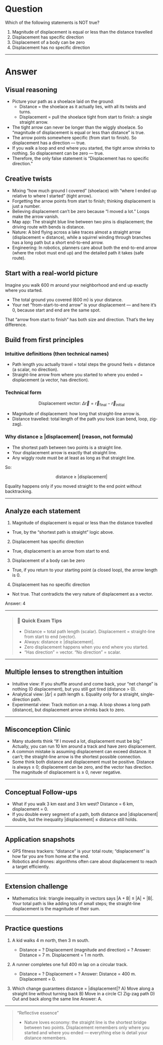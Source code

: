 # Question
Which of the following statements is NOT true?  
1) Magnitude of displacement is equal or less than the distance travelled  
2) Displacement has specific direction  
3) Displacement of a body can be zero  
4) Displacement has no specific direction

---
# Answer
## Visual reasoning
- Picture your path as a shoelace laid on the ground:
  - Distance = the shoelace as it actually lies, with all its twists and turns.
  - Displacement = pull the shoelace tight from start to finish: a single straight arrow.
- The tight arrow can never be longer than the wiggly shoelace. So “magnitude of displacement is equal or less than distance” is true.
- The arrow points somewhere specific (from start to finish). So displacement has a direction — true.
- If you walk a loop and end where you started, the tight arrow shrinks to nothing. So displacement can be zero — true.
- Therefore, the only false statement is “Displacement has no specific direction.”

## Creative twists
- Mixing “how much ground I covered” (shoelace) with “where I ended up relative to where I started” (tight arrow).
- Forgetting the arrow points from start to finish; thinking displacement is just a number.
- Believing displacement can’t be zero because “I moved a lot.” Loops make the arrow vanish.
- Map app: The straight blue line between two pins is displacement; the driving route with bends is distance.
- Nature: A bird flying across a lake traces almost a straight arrow (displacement ≈ distance), while a squirrel winding through branches has a long path but a short end-to-end arrow.
- Engineering: In robotics, planners care about both the end-to-end arrow (where the robot must end up) and the detailed path it takes (safe route).

## Start with a real-world picture
Imagine you walk 600 m around your neighborhood and end up exactly where you started.  
- The total ground you covered (600 m) is your distance.  
- Your net "from-start-to-end arrow" is your displacement — and here it’s 0, because start and end are the same spot.

That “arrow from start to finish” has both size and direction. That’s the key difference.

## Build from first principles

### Intuitive definitions (then technical names)
- Path length you actually travel = total steps the ground feels = distance (a scalar, no direction).
- Straight-line arrow from where you started to where you ended = displacement (a vector, has direction).

### Technical form
```math
\text{Displacement vector: } \Delta \vec{r} = \vec{r}_{\text{final}} - \vec{r}_{\text{initial}}
```
- Magnitude of displacement: how long that straight-line arrow is.
- Distance travelled: total length of the path you took (can bend, loop, zig-zag).

### Why distance ≥ |displacement| (reason, not formula)
- The shortest path between two points is a straight line.
- Your displacement arrow is exactly that straight line.
- Any wiggly route must be at least as long as that straight line.

So:
```math
\text{distance} \;\ge\; |\text{displacement}|
```
Equality happens only if you moved straight to the end point without backtracking.

---

## Analyze each statement

1) Magnitude of displacement is equal or less than the distance travelled
- True, by the “shortest path is straight” logic above.

2) Displacement has specific direction
- True, displacement is an arrow from start to end.

3) Displacement of a body can be zero
- True, if you return to your starting point (a closed loop), the arrow length is 0.

4) Displacement has no specific direction
- Not true. That contradicts the very nature of displacement as a vector.

Answer: 4

---

> ### 🧠 Quick Exam Tips
> - Distance = total path length (scalar). Displacement = straight-line from start to end (vector).
> - Always: distance ≥ |displacement|.
> - Zero displacement happens when you end where you started.
> - “Has direction” = vector. “No direction” = scalar.

---

## Multiple lenses to strengthen intuition

- Intuitive view: If you shuffle around and come back, your “net change” is nothing (0 displacement), but you still got tired (distance > 0).
- Analytical view: |Δr| ≤ path length s. Equality only for a straight, single-direction path.
- Experimental view: Track motion on a map. A loop shows a long path (distance), but displacement arrow shrinks back to zero.

---

## Misconception Clinic
- Many students think “If I moved a lot, displacement must be big.” Actually, you can run 10 km around a track and have zero displacement.
- A common mistake is assuming displacement can exceed distance. It can’t; the straight-line arrow is the shortest possible connection.
- Some think both distance and displacement must be positive. Distance is always ≥ 0; displacement can be zero, and the vector has direction. The magnitude of displacement is ≥ 0, never negative.

---

## Conceptual Follow-ups
- What if you walk 3 km east and 3 km west? Distance = 6 km, displacement = 0.
- If you double every segment of a path, both distance and |displacement| double, but the inequality |displacement| ≤ distance still holds.

---

## Application snapshots
- GPS fitness trackers: “distance” is your total route; “displacement” is how far you are from home at the end.
- Robotics and drones: algorithms often care about displacement to reach a target efficiently.

---

## Extension challenge
- Mathematics link: triangle inequality in vectors says |A + B| ≤ |A| + |B|. Your total path is like adding lots of small steps; the straight-line displacement is the magnitude of their sum.     

---

## Practice questions

1) A kid walks 4 m north, then 3 m south.
   - Distance = ? Displacement (magnitude and direction) = ?
   Answer: Distance = 7 m. Displacement = 1 m north.

2) A runner completes one full 400 m lap on a circular track.
   - Distance = ? Displacement = ?
   Answer: Distance = 400 m. Displacement = 0.

3) Which change guarantees distance = |displacement|?
   A) Move along a straight line without turning back
   B) Move in a circle
   C) Zig-zag path
   D) Out and back along the same line
   Answer: A.

---

> “Reflective essence”
> - Nature loves economy: the straight line is the shortest bridge between two points. Displacement remembers only where you started and where you ended — everything else is detail your distance remembers.